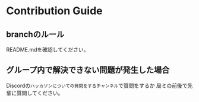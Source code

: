# Contribution Guide

## branchのルール

README.mdを確認してください。

## グループ内で解決できない問題が発生した場合

Discordの`ハッカソンについての質問をするチャンネル`で質問をするか
局ミの前後で先輩に質問してください。
